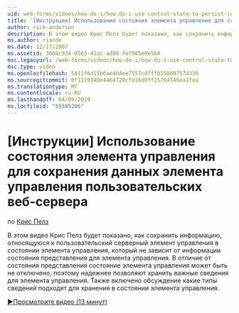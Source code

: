 ```yaml
---
uid: web-forms/videos/how-do-i/how-do-i-use-control-state-to-persist-information-for-a-custom-web-server-control
title: '[Инструкции] Использование состояния элемента управления для сохранения данных для пользовательского управления | Документация Майкрософт'
author: rick-anderson
description: В этом видео Крис Пелз будет показано, как сохранить информацию, относящуюся к пользовательский серверный элемент управления в состоянии элемента управления, который не зависит от ViewState...
ms.author: riande
ms.date: 12/17/2007
ms.assetid: 3004c934-0563-41ac-ad80-fef985e9e5b4
msc.legacyurl: /web-forms/videos/how-do-i/how-do-i-use-control-state-to-persist-information-for-a-custom-web-server-control
msc.type: video
ms.openlocfilehash: 5411f6d15b6ae4d4ee7557c4fff0158d97574330
ms.sourcegitcommit: 0f1119340e4464720cfd16d0ff15764746ea1fea
ms.translationtype: MT
ms.contentlocale: ru-RU
ms.lasthandoff: 04/09/2019
ms.locfileid: "59385206"
---
```

# <a name="how-do-i-use-control-state-to-persist-information-for-a-custom-web-server-control"></a>[Инструкции] Использование состояния элемента управления для сохранения данных элемента управления пользовательских веб-сервера

по [Крис Пелз](https://twitter.com/chrispels)

В этом видео Крис Пелз будет показано, как сохранить информацию, относящуюся к пользовательский серверный элемент управления в состоянии элемента управления, который не зависит от информации состояния представления для элемента управления. В отличие от состояния представления состояние элемента управления может быть не отключено, поэтому надежнее позволяют хранить важные сведения для элемента управления. Также включено обсуждение какие типы сведений подходят для хранения в состоянии элемента управления.

[&#9654;Просмотрите видео (13 минут)](https://channel9.msdn.com/Blogs/ASP-NET-Site-Videos/how-do-i-use-control-state-to-persist-information-for-a-custom-web-server-control)
